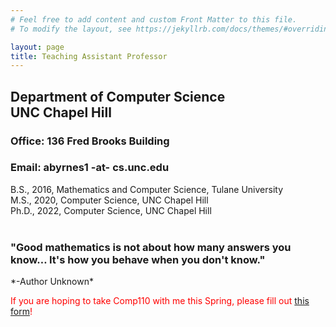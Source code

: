 ```yaml
---
# Feel free to add content and custom Front Matter to this file.
# To modify the layout, see https://jekyllrb.com/docs/themes/#overriding-theme-defaults

layout: page
title: Teaching Assistant Professor
---
```



## Department of Computer Science <br/> UNC Chapel Hill
### Office: 136 Fred Brooks Building
### Email: abyrnes1 -at- cs.unc.edu

B.S., 2016, Mathematics and Computer Science, Tulane University<br/>
M.S., 2020, Computer Science, UNC Chapel Hill   <br/> 
Ph.D., 2022, Computer Science, UNC Chapel Hill   <br/>  <br/> 

<h3>"Good mathematics is not about how many answers you know… It's how you behave when you don't know."</h3>
*-Author Unknown*

<p style="color:red">
If you are hoping to take Comp110 with me this Spring, please fill out <a href="https://airtable.com/appFTDTi1UYszJIG0/shrQgTiRu8IGtjoQy">this form</a>!
</p>